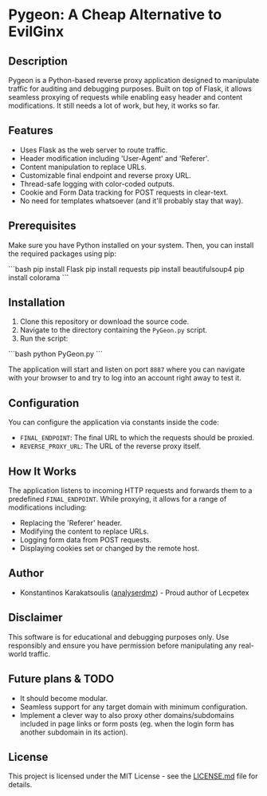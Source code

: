 # Pygeon: A Cheap Alternative to EvilGinx

## Description

Pygeon is a Python-based reverse proxy application designed to manipulate traffic for auditing and debugging purposes. Built on top of Flask, it allows seamless proxying of requests while enabling easy header and content modifications. It still needs a lot of work, but hey, it works so far.

## Features

- Uses Flask as the web server to route traffic.
- Header modification including 'User-Agent' and 'Referer'.
- Content manipulation to replace URLs.
- Customizable final endpoint and reverse proxy URL.
- Thread-safe logging with color-coded outputs.
- Cookie and Form Data tracking for POST requests in clear-text.
- No need for templates whatsoever (and it'll probably stay that way).

## Prerequisites

Make sure you have Python installed on your system. Then, you can install the required packages using pip:

\`\`\`bash
pip install Flask
pip install requests
pip install beautifulsoup4
pip install colorama
\`\`\`

## Installation

1. Clone this repository or download the source code.
2. Navigate to the directory containing the `PyGeon.py` script.
3. Run the script:

\`\`\`bash
python PyGeon.py
\`\`\`

The application will start and listen on port `8887` where you can navigate with your browser to and try to log into an account right away to test it.

## Configuration

You can configure the application via constants inside the code:

- `FINAL_ENDPOINT`: The final URL to which the requests should be proxied.
- `REVERSE_PROXY_URL`: The URL of the reverse proxy itself.

## How It Works

The application listens to incoming HTTP requests and forwards them to a predefined `FINAL_ENDPOINT`. While proxying, it allows for a range of modifications including:

- Replacing the 'Referer' header.
- Modifying the content to replace URLs.
- Logging form data from POST requests.
- Displaying cookies set or changed by the remote host.

## Author

- Konstantinos Karakatsoulis ([analyserdmz](https://github.com/analyserdmz)) - Proud author of Lecpetex

## Disclaimer

This software is for educational and debugging purposes only. Use responsibly and ensure you have permission before manipulating any real-world traffic.

## Future plans & TODO

- It should become modular.
- Seamless support for any target domain with minimum configuration.
- Implement a clever way to also proxy other domains/subdomains included in page links or form posts (eg. when the login form has another subdomain in its action).

## License

This project is licensed under the MIT License - see the [LICENSE.md](LICENSE.md) file for details.
